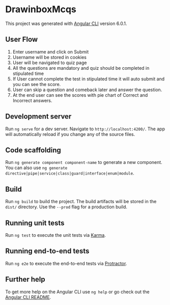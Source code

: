 # DrawinboxMcqs

This project was generated with [Angular CLI](https://github.com/angular/angular-cli) version 6.0.1.

## User Flow
1. Enter username and click on Submit
2. Username will be stored in cookies
3. User will be navigated to quiz page
4. All the questions are mandatory and quiz should be completed in stipulated time
5. If User cannot complete the test in stipulated time it will auto submit and you can see the score.
6. User can skip a question and comeback later and answer the question.
7. At the end user can see the scores with pie chart of Correct and Incorrect answers.

## Development server

Run `ng serve` for a dev server. Navigate to `http://localhost:4200/`. The app will automatically reload if you change any of the source files.

## Code scaffolding

Run `ng generate component component-name` to generate a new component. You can also use `ng generate directive|pipe|service|class|guard|interface|enum|module`.

## Build

Run `ng build` to build the project. The build artifacts will be stored in the `dist/` directory. Use the `--prod` flag for a production build.

## Running unit tests

Run `ng test` to execute the unit tests via [Karma](https://karma-runner.github.io).

## Running end-to-end tests

Run `ng e2e` to execute the end-to-end tests via [Protractor](http://www.protractortest.org/).

## Further help

To get more help on the Angular CLI use `ng help` or go check out the [Angular CLI README](https://github.com/angular/angular-cli/blob/master/README.md).

